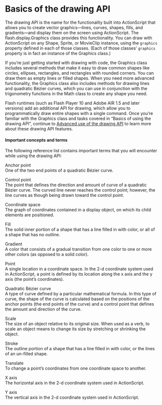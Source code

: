 # Basics of the drawing API

<div>

The drawing API is the name for the functionality built into ActionScript that
allows you to create vector graphics—lines, curves, shapes, fills, and
gradients—and display them on the screen using ActionScript. The
flash.display.Graphics class provides this functionality. You can draw with
ActionScript on any Shape, Sprite, or MovieClip instance, using the `graphics`
property defined in each of those classes. (Each of those classes’ `graphics`
property is in fact an instance of the Graphics class.)

If you’re just getting started with drawing with code, the Graphics class
includes several methods that make it easy to draw common shapes like circles,
ellipses, rectangles, and rectangles with rounded corners. You can draw them as
empty lines or filled shapes. When you need more advanced functionality, the
Graphics class also includes methods for drawing lines and quadratic Bézier
curves, which you can use in conjunction with the trigonometry functions in the
Math class to create any shape you need.

Flash runtimes (such as Flash Player 10 and Adobe AIR 1.5 and later versions)
add an additional API for drawing, which allow you to programmatically draw
entire shapes with a single command. Once you’re familiar with the Graphics
class and tasks covered in “Basics of using the drawing API”, continue to
[Advanced use of the drawing API](./advanced-use-of-the-drawing-api.md) to learn
more about these drawing API features.

<div>

#### Important concepts and terms

The following reference list contains important terms that you will encounter
while using the drawing API:

Anchor point  
One of the two end points of a quadratic Bézier curve.

Control point  
The point that defines the direction and amount of curve of a quadratic Bézier
curve. The curved line never reaches the control point; however, the line curves
as though being drawn toward the control point.

Coordinate space  
The graph of coordinates contained in a display object, on which its child
elements are positioned.

Fill  
The solid inner portion of a shape that has a line filled in with color, or all
of a shape that has no outline.

Gradient  
A color that consists of a gradual transition from one color to one or more
other colors (as opposed to a solid color).

Point  
A single location in a coordinate space. In the 2-d coordinate system used in
ActionScript, a point is defined by its location along the x axis and the y axis
(the point’s coordinates).

Quadratic Bézier curve  
A type of curve defined by a particular mathematical formula. In this type of
curve, the shape of the curve is calculated based on the positions of the anchor
points (the end points of the curve) and a control point that defines the amount
and direction of the curve.

Scale  
The size of an object relative to its original size. When used as a verb, to
scale an object means to change its size by stretching or shrinking the object.

Stroke  
The outline portion of a shape that has a line filled in with color, or the
lines of an un-filled shape.

Translate  
To change a point’s coordinates from one coordinate space to another.

X axis  
The horizontal axis in the 2-d coordinate system used in ActionScript.

Y axis  
The vertical axis in the 2-d coordinate system used in ActionScript.

</div>

</div>
